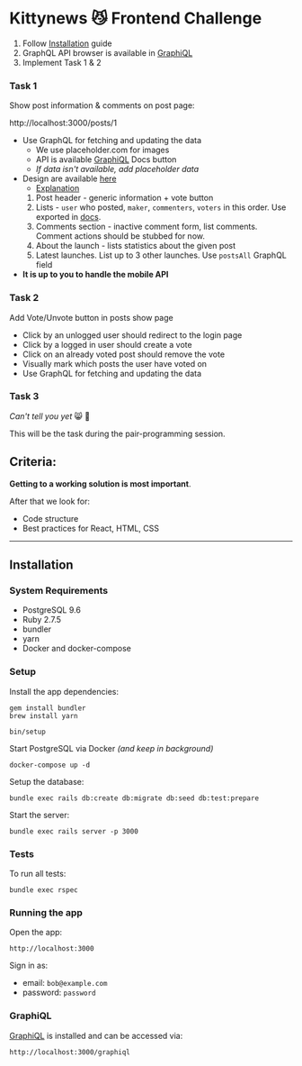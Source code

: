 # Kittynews 😼 Frontend Challenge

1. Follow [Installation](#installation) guide
2. GraphQL API browser is available in [GraphiQL](#graphiql)
3. Implement Task 1 & 2

### Task 1

Show post information & comments on post page:

http://localhost:3000/posts/1

* Use GraphQL for fetching and updating the data
  * We use placeholder.com for images
  * API is available [GraphiQL](https://www.npmjs.com/package/graphiql) Docs button
  * *If data isn't available, add placeholder data*
* Design are available [here](docs/design.png)
  * [Explanation](docs/design_explain.png)
  1. Post header - generic information + vote button
  2. Lists - `user` who posted, `maker`, `commenters`, `voters` in this order. Use exported in [docs](docs).
  3. Comments section - inactive comment form, list comments. Comment actions should be stubbed for now.
  4. About the launch - lists statistics about the given post
  5. Latest launches. List up to 3 other launches. Use `postsAll` GraphQL field
* **It is up to you to handle the mobile API**


### Task 2

Add Vote/Unvote button in posts show page

* Click by an unlogged user should redirect to the login page
* Click by a logged in user should create a vote
* Click on an already voted post should remove the vote
* Visually mark which posts the user have voted on
* Use GraphQL for fetching and updating the data

### Task 3

*Can't tell you yet* 😸 🙊

This will be the task during the pair-programming session.

## Criteria:

**Getting to a working solution is most important**.

After that we look for:

- Code structure
- Best practices for React, HTML, CSS

---

## Installation

### System Requirements

- PostgreSQL 9.6
- Ruby 2.7.5
- bundler
- yarn
- Docker and docker-compose

### Setup

Install the app dependencies:

```
gem install bundler
brew install yarn

bin/setup
```

Start PostgreSQL via Docker *(and keep in background)*

```
docker-compose up -d
```

Setup the database:

```
bundle exec rails db:create db:migrate db:seed db:test:prepare
```

Start the server:

```
bundle exec rails server -p 3000
```

### Tests

To run all tests:

```
bundle exec rspec
```

### Running the app

Open the app:

```
http://localhost:3000
```

Sign in as:

* email: `bob@example.com`
* password: `password`

### GraphiQL

[GraphiQL](https://www.npmjs.com/package/graphiql) is installed and can be accessed via:

```
http://localhost:3000/graphiql
```
